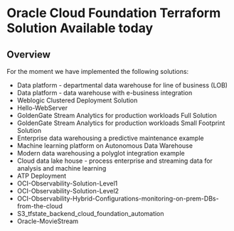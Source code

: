 # Oracle Cloud Foundation Terraform Solution Available today


## <a name="Solutions"></a>Overview
For the moment we have implemented the following solutions:
- Data platform - departmental data warehouse for line of business (LOB)
- Data platform - data warehouse with e-business integration
- Weblogic Clustered Deployment Solution
- Hello-WebServer
- GoldenGate Stream Analytics for production workloads Full Solution
- GoldenGate Stream Analytics for production workloads Small Footprint Solution
- Enterprise data warehousing a predictive maintenance example
- Machine learning platform on Autonomous Data Warehouse
- Modern data warehousing a polyglot integration example
- Cloud data lake house - process enterprise and streaming data for analysis and machine learning
- ATP Deployment
- OCI-Observability-Solution-Level1
- OCI-Observability-Solution-Level2
- OCI-Observability-Hybrid-Configurations-monitoring-on-prem-DBs-from-the-cloud
- S3_tfstate_backend_cloud_foundation_automation
- Oracle-MovieStream

